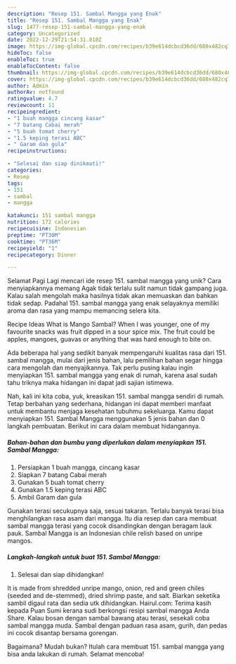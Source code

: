 ```yaml
---
description: "Resep 151. Sambal Mangga yang Enak"
title: "Resep 151. Sambal Mangga yang Enak"
slug: 1477-resep-151-sambal-mangga-yang-enak
category: Uncategorized
date: 2022-12-29T21:54:31.810Z
image: https://img-global.cpcdn.com/recipes/b39e614dcbcd36dd/680x482cq70/151-sambal-mangga-foto-resep-utama.jpg
hideToc: false
enableToc: true
enableTocContent: false
thumbnail: https://img-global.cpcdn.com/recipes/b39e614dcbcd36dd/680x482cq70/151-sambal-mangga-foto-resep-utama.jpg
cover: https://img-global.cpcdn.com/recipes/b39e614dcbcd36dd/680x482cq70/151-sambal-mangga-foto-resep-utama.jpg
author: Admin
authorAv: notfound
ratingvalue: 4.7
reviewcount: 11
recipeingredient:
- "1 buah mangga cincang kasar"
- "7 batang Cabai merah"
- "5 buah tomat cherry"
- "1.5 keping terasi ABC"
- " Garam dan gula"
recipeinstructions:

- "Selesai dan siap dinikmati!"
categories:
- Resep
tags:
- 151
- sambal
- mangga

katakunci: 151 sambal mangga 
nutrition: 172 calories
recipecuisine: Indonesian
preptime: "PT30M"
cooktime: "PT36M"
recipeyield: "1"
recipecategory: Dinner

---
```



Selamat Pagi Lagi mencari ide resep 151. sambal mangga yang unik? Cara menyiapkannya memang Agak tidak terlalu sulit namun tidak gampang juga. Kalau salah mengolah maka hasilnya tidak akan memuaskan dan bahkan tidak sedap. Padahal 151. sambal mangga yang enak selayaknya memiliki aroma dan rasa yang mampu memancing selera kita.


Recipe Ideas What is Mango Sambal? When I was younger, one of my favourite snacks was fruit dipped in a sour spice mix. The fruit could be apples, mangoes, guavas or anything that was hard enough to bite on.

Ada beberapa hal yang sedikit banyak mempengaruhi kualitas rasa dari 151. sambal mangga, mulai dari jenis bahan, lalu pemilihan bahan segar hingga cara mengolah dan menyajikannya. Tak perlu pusing kalau ingin menyiapkan 151. sambal mangga yang enak di rumah, karena asal sudah tahu triknya maka hidangan ini dapat jadi sajian istimewa.


Nah, kali ini kita coba, yuk, kreasikan 151. sambal mangga sendiri di rumah. Tetap berbahan yang sederhana, hidangan ini dapat memberi manfaat untuk membantu menjaga kesehatan tubuhmu sekeluarga. Kamu dapat menyiapkan 151. Sambal Mangga menggunakan 5 jenis bahan dan 0 langkah pembuatan. Berikut ini cara dalam membuat hidangannya.

<!--inarticleads1-->

##### Bahan-bahan dan bumbu yang diperlukan dalam menyiapkan 151. Sambal Mangga:

1. Persiapkan 1 buah mangga, cincang kasar
1. Siapkan 7 batang Cabai merah
1. Gunakan 5 buah tomat cherry
1. Gunakan 1.5 keping terasi ABC
1. Ambil  Garam dan gula


Gunakan terasi secukupnya saja, sesuai takaran. Terlalu banyak terasi bisa menghilangkan rasa asam dari mangga. Itu dia resep dan cara membuat sambal mangga terasi yang cocok disandingkan dengan beragam lauk pauk. Sambal Mangga is an Indonesian chile relish based on unripe mangos. 

<!--inarticleads2-->

##### Langkah-langkah untuk buat 151. Sambal Mangga:


1. Selesai dan siap dihidangkan!

It is made from shredded unripe mango, onion, red and green chiles (seeded and de-stemmed), dried shrimp paste, and salt. Biarkan seketika sambil digaul rata dan sedia utk dihidangkan. Hairul.com: Terima kasih kepada Puan Sumi kerana sudi berkongsi resipi sambal mangga Anda Share. Kalau bosan dengan sambal bawang atau terasi, sesekali coba sambal mangga muda. Sambal dengan paduan rasa asam, gurih, dan pedas ini cocok disantap bersama gorengan. 

Bagaimana? Mudah bukan? Itulah cara membuat 151. sambal mangga yang bisa anda lakukan di rumah. Selamat mencoba!
